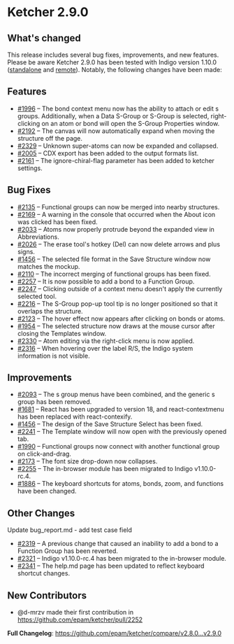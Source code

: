 # Ketcher 2.9.0

## What's changed

This release includes several bug fixes, improvements, and new features. Please be aware Ketcher 2.9.0 has been tested with Indigo version 1.10.0 ([standalone](https://www.npmjs.com/package/indigo-ketcher/v/1.10.0) and [remote](https://hub.docker.com/layers/epmlsop/indigo-service/1.10.0/images/sha256-3f1a4b09488243ff1e64b73b4fa3ef84e8ebbac61cd1a958808376be2afa219f?context=explore)).
Notably, the following changes have been made:

## Features
* [#1996](https://github.com/epam/ketcher/issues/1996) – The bond context menu now has the ability to attach or edit s groups. Additionally, when a Data S-Group or S-Group is selected, right-clicking on an atom or bond will open the S-Group Properties window.
* [#2192](https://github.com/epam/ketcher/issues/2192) – The canvas will now automatically expand when moving the structure off the page.
* [#2329](https://github.com/epam/ketcher/issues/2329) – Unknown super-atoms can now be expanded and collapsed.
* [#2005](https://github.com/epam/ketcher/issues/2005) – CDX export has been added to the output formats list.
* [#2161](https://github.com/epam/ketcher/issues/2161) – The ignore-chiral-flag parameter has been added to ketcher settings.

## Bug Fixes

* [#2135](https://github.com/epam/ketcher/issues/2135) – Functional groups can now be merged into nearby structures.
* [#2169](https://github.com/epam/ketcher/issues/2169) – A warning in the console that occurred when the About icon was clicked has been fixed.
* [#2033](https://github.com/epam/ketcher/issues/2033) – Atoms now properly protrude beyond the expanded view in Abbreviations.
* [#2026](https://github.com/epam/ketcher/issues/2026) – The erase tool's hotkey (Del) can now delete arrows and plus signs.
* [#1456](https://github.com/epam/ketcher/issues/1456) – The selected file format in the Save Structure window now matches the mockup.
* [#2110](https://github.com/epam/ketcher/issues/2110) – The incorrect merging of functional groups has been fixed.
* [#2257](https://github.com/epam/ketcher/issues/2257) – It is now possible to add a bond to a Function Group.
* [#2247](https://github.com/epam/ketcher/issues/2247) – Clicking outside of a context menu doesn't apply the currently selected tool.
* [#2216](https://github.com/epam/ketcher/issues/2216) – The S-Group pop-up tool tip is no longer positioned so that it overlaps the structure.
* [#2123](https://github.com/epam/ketcher/issues/2123) – The hover effect now appears after clicking on bonds or atoms.
* [#1954](https://github.com/epam/ketcher/issues/1954) – The selected structure now draws at the mouse cursor after closing the Templates window.
* [#2330](https://github.com/epam/ketcher/issues/2330) – Atom editing via the right-click menu is now applied.
* [#2316](https://github.com/epam/ketcher/issues/2316) – When hovering over the label R/S, the Indigo system information is not visible.
## Improvements
* [#2093](https://github.com/epam/ketcher/issues/2093) – The s group menus have been combined, and the generic s group has been removed.
* [#1681](https://github.com/epam/ketcher/issues/1681) – React has been upgraded to version 18, and react-contextmenu has been replaced with react-contexify.
* [#1456](https://github.com/epam/ketcher/issues/1456) – The design of the Save Structure Select has been fixed.
* [#2241](https://github.com/epam/ketcher/issues/2241) – The Template window will now open with the previously opened tab.
* [#1990](https://github.com/epam/ketcher/issues/1990) – Functional groups now connect with another functional group on click-and-drag.
* [#2173](https://github.com/epam/ketcher/issues/2173) – The font size drop-down now collapses.
* [#2255](https://github.com/epam/ketcher/issues/2255) – The in-browser module has been migrated to Indigo v1.10.0-rc.4.
* [#1886](https://github.com/epam/ketcher/issues/1886) – The keyboard shortcuts for atoms, bonds, zoom, and functions have been changed.

## Other Changes
Update bug_report.md - add test case field
* [#2319](https://github.com/epam/ketcher/issues/2319) – A previous change that caused an inability to add a bond to a Function Group has been reverted.
* [#2321](https://github.com/epam/ketcher/issues/2321) – Indigo v1.10.0-rc.4 has been migrated to the in-browser module.
* [#2341](https://github.com/epam/ketcher/issues/2341) – The help.md page has been updated to reflect keyboard shortcut changes.

## New Contributors
* @d-mrzv made their first contribution in https://github.com/epam/ketcher/pull/2252

**Full Changelog**: https://github.com/epam/ketcher/compare/v2.8.0...v2.9.0
